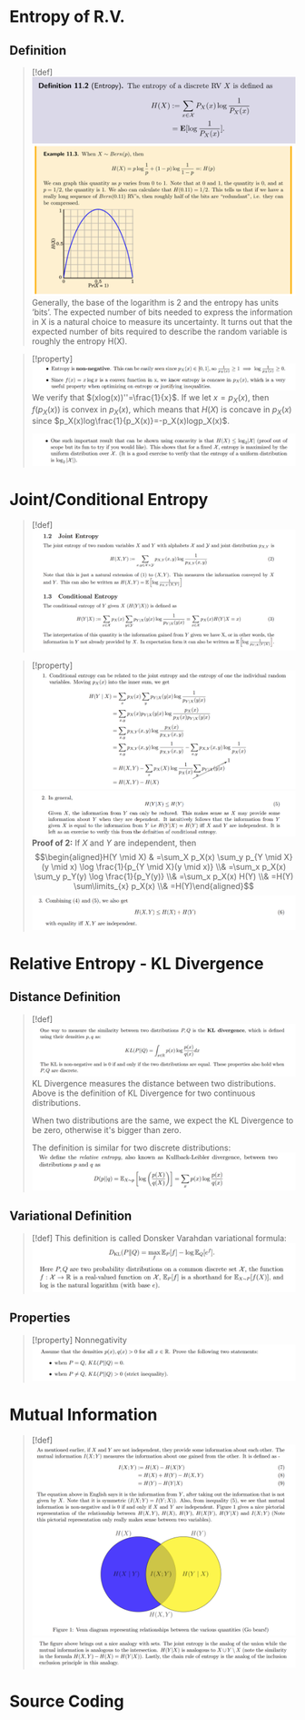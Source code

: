 # Entropy of R.V.
## Definition
> [!def]
> ![](Entropies.assets/image-20240127163138806.png)![](Entropies.assets/image-20240127163613712.png)
> Generally, the base of the logarithm is 2 and the entropy has units ’bits’. The expected number of bits needed to express the information in X is a natural choice to measure its uncertainty. It turns out that the expected number of bits required to describe the random variable is roughly the entropy H(X).

> [!property]
> ![](Entropies.assets/image-20240127163738370.png)
> We verify that $(xlog(x))''=\frac{1}{x}$. If we let $x=p_X(x)$, then $f(p_X(x))$ is convex in $p_X(x)$, which means that $H(X)$ is concave in $p_X(x)$ since $p_X(x)log\frac{1}{p_X(x)}=-p_X(x)logp_X(x)$.
> 
> ![](Entropies.assets/image-20240127164007074.png)


# Joint/Conditional Entropy
> [!def]
> ![](Entropies.assets/image-20240127164152365.png)

> [!property]
> ![](Entropies.assets/image-20240127164204642.png)![](Entropies.assets/image-20240127164235670.png)
> **Proof of 2:**
> If $X$ and $Y$ are independent, then$$\begin{aligned}H(Y \mid X) & =\sum_X p_X(x) \sum_y p_{Y \mid X}(y \mid x) \log \frac{1}{p_{Y \mid X}(y \mid x)} \\& =\sum_x p_X(x) \sum_y p_Y(y) \log \frac{1}{p_Y(y)} \\& =\sum_x p_X(x) H(Y) \\& =H(Y) \sum\limits_{x} p_X(x) \\& =H(Y)\end{aligned}$$
> ![](Entropies.assets/image-20240127164546492.png)



# Relative Entropy - KL Divergence
## Distance Definition
> [!def]
> ![](Entropies.assets/image-20240202112403935.png)
> KL Divergence measures the distance between two distributions. Above is the definition of KL Divergence for two continuous distributions.
> 
> When two distributions are the same, we expect the KL Divergence to be zero, otherwise it's bigger than zero.
> 
> The definition is similar for two discrete distributions:
> ![](Entropies.assets/image-20240202112541681.png)


## Variational Definition
> [!def]
> This definition is called Donsker Varahdan variational formula:
> ![](Entropies.assets/image-20240202112816647.png)



## Properties
> [!property] Nonnegativity
> ![](Entropies.assets/image-20240202112617670.png)




# Mutual Information
> [!def]
> ![](Entropies.assets/image-20240127164635594.png)![](Entropies.assets/image-20240127164640526.png)




# Source Coding






